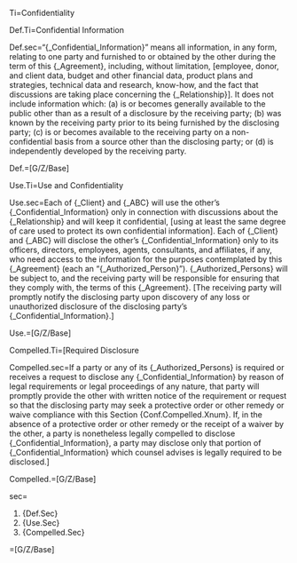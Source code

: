 Ti=Confidentiality

Def.Ti=Confidential Information

Def.sec=“{_Confidential_Information}” means all information, in any form, relating to one party and furnished to or obtained by the other during the term of this {_Agreement}, including, without limitation, [employee, donor, and client data, budget and other financial data, product plans and strategies, technical data and research, know-how, and the fact that discussions are taking place concerning the {_Relationship}]. It does not include information which: (a) is or becomes generally available to the public other than as a result of a disclosure by the receiving party; (b) was known by the receiving party prior to its being furnished by the disclosing party; (c) is or becomes available to the receiving party on a non-confidential basis from a source other than the disclosing party; or (d) is independently developed by the receiving party.

Def.=[G/Z/Base]

Use.Ti=Use and Confidentiality

Use.sec=Each of {_Client} and {_ABC} will use the other’s {_Confidential_Information} only in connection with discussions about the {_Relationship} and will keep it confidential, [using at least the same degree of care used to protect its own confidential information]. Each of {_Client} and {_ABC} will disclose the other’s {_Confidential_Information} only to its officers, directors, employees, agents, consultants, and affiliates, if any, who need access to the information for the purposes contemplated by this {_Agreement} (each an “{_Authorized_Person}”). {_Authorized_Persons} will be subject to, and the receiving party will be responsible for ensuring that they comply with, the terms of this {_Agreement}. [The receiving party will promptly notify the disclosing party upon discovery of any loss or unauthorized disclosure of the disclosing party’s {_Confidential_Information}.]

Use.=[G/Z/Base]

Compelled.Ti=[Required Disclosure

Compelled.sec=If a party or any of its {_Authorized_Persons} is required or receives a request to disclose any {_Confidential_Information} by reason of legal requirements or legal proceedings of any nature, that party will promptly provide the other with written notice of the requirement or request so that the disclosing party may seek a protective order or other remedy or waive compliance with this Section {Conf.Compelled.Xnum}. If, in the absence of a protective order or other remedy or the receipt of a waiver by the other, a party is nonetheless legally compelled to disclose {_Confidential_Information}, a party may disclose only that portion of {_Confidential_Information} which counsel advises is legally required to be disclosed.]

Compelled.=[G/Z/Base]

sec=<ol class="secs-and"><li>{Def.Sec}<li>{Use.Sec}<li>{Compelled.Sec}</ol>

=[G/Z/Base]


